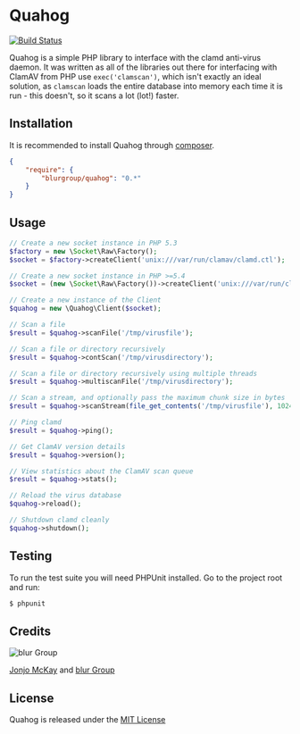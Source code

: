 Quahog
======

[![Build Status](https://travis-ci.org/jonjo-blur/quahog.png?branch=develop)](https://travis-ci.org/jonjo-blur/quahog)

Quahog is a simple PHP library to interface with the clamd anti-virus daemon. It was written as all of the libraries out
there for interfacing with ClamAV from PHP use ```exec('clamscan')```, which isn't exactly an ideal solution, as
```clamscan``` loads the entire database into memory each time it is run - this doesn't, so it scans a lot (lot!) faster.

## Installation

It is recommended to install Quahog through [composer](http://getcomposer.org).

```JSON
{
    "require": {
        "blurgroup/quahog": "0.*"
    }
}
```

## Usage

```php
// Create a new socket instance in PHP 5.3
$factory = new \Socket\Raw\Factory();
$socket = $factory->createClient('unix:///var/run/clamav/clamd.ctl');

// Create a new socket instance in PHP >=5.4
$socket = (new \Socket\Raw\Factory())->createClient('unix:///var/run/clamav/clamd.ctl');

// Create a new instance of the Client
$quahog = new \Quahog\Client($socket);

// Scan a file
$result = $quahog->scanFile('/tmp/virusfile');

// Scan a file or directory recursively
$result = $quahog->contScan('/tmp/virusdirectory');

// Scan a file or directory recursively using multiple threads
$result = $quahog->multiscanFile('/tmp/virusdirectory');

// Scan a stream, and optionally pass the maximum chunk size in bytes
$result = $quahog->scanStream(file_get_contents('/tmp/virusfile'), 1024);

// Ping clamd
$result = $quahog->ping();

// Get ClamAV version details
$result = $quahog->version();

// View statistics about the ClamAV scan queue
$result = $quahog->stats();

// Reload the virus database
$quahog->reload();

// Shutdown clamd cleanly
$quahog->shutdown();
```

## Testing

To run the test suite you will need PHPUnit installed. Go to the project root and run:
````bash
$ phpunit
````

## Credits

![blur Group](http://i.imgur.com/5kko4VT.png)

[Jonjo McKay](mailto:jonjo@blurgroup.com) and [blur Group](http://blurgroup.com)

## License

Quahog is released under the [MIT License](http://www.opensource.org/licenses/MIT)
